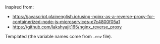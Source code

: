 
Inspired from:

- https://javascript.plainenglish.io/using-nginx-as-a-reverse-proxy-for-containerized-node-js-microservices-e7c4800f05a1
- https://github.com/lakshyajit165/nginx_reverse_proxy

Templated (the variable names come from `.env` file).